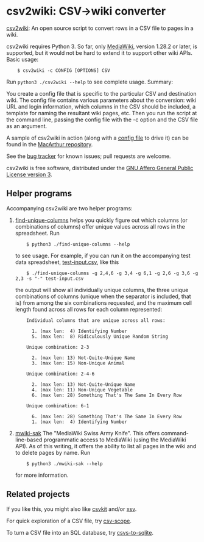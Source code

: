 # csv2wiki: CSV->wiki converter

[csv2wiki](csv2wiki): An open source script to convert rows in a CSV file to pages in a wiki.

csv2wiki requires Python 3.  So far, only
[MediaWiki](https://mediawiki.org/), version 1.28.2 or later, is supported,
but it would not be hard to extend it to support other wiki APIs.  Basic
usage:

        $ csv2wiki -c CONFIG [OPTIONS] CSV

Run `python3 ./csv2wiki --help` to see complete usage.  Summary:

You create a config file that is specific to the particular CSV and
destination wiki.  The config file contains various parameters about
the conversion: wiki URL and login information, which columns in the
CSV should be included, a template for naming the resultant wiki
pages, etc.  Then you run the script at the command line, passing the
config file with the -c option and the CSV file as an argument.

A sample of csv2wiki in action (along with a
[config file](https://github.com/OpenTechStrategies/MacFound/blob/master/macfound-internal-csv2wiki-config.tmpl)
to drive it) can be found in the
[MacArthur repository](https://github.com/OpenTechStrategies/MacFound).

See the [bug
tracker](https://github.com/OpenTechStrategies/csv2wiki/issues) for
known issues; pull requests are welcome.

csv2wiki is free software, distributed under the [GNU Affero General
Public License version 3](LICENSE.md).

## Helper programs

Accompanying csv2wiki are two helper programs:

1. [find-unique-columns](find-unique-columns) helps you quickly figure
   out which columns (or combinations of columns) offer unique values
   across all rows in the spreadsheet.  Run

           $ python3 ./find-unique-columns --help

   to see usage.  For example, if you can run it on the accompanying test
   data spreadsheet, [test-input.csv](test-input.csv), like this

           $ ./find-unique-columns -g 2,4,6 -g 3,4 -g 6,1 -g 2,6 -g 3,6 -g 2,3 -s "-" test-input.csv

   the output will show all individually unique columns, the three unique
   combinations of columns (unique when the separator is included, that
   is) from among the six combinations requested, and the maximum cell
   length found across all rows for each column represented:

           Individual columns that are unique across all rows:
           
             1. (max len:  4) Identifying Number
             5. (max len:  8) Ridiculously Unique Random String
           
           Unique combination: 2-3
           
             2. (max len: 13) Not-Quite-Unique Name
             3. (max len: 15) Non-Unique Animal
           
           Unique combination: 2-4-6
           
             2. (max len: 13) Not-Quite-Unique Name
             4. (max len: 11) Non-Unique Vegetable
             6. (max len: 28) Something That's The Same In Every Row
           
           Unique combination: 6-1
           
             6. (max len: 28) Something That's The Same In Every Row
             1. (max len:  4) Identifying Number
    
2. [mwiki-sak](mwiki-sak) The "MediaWiki Swiss Army Knife".  This
   offers command-line-based programmatic access to MediaWiki (using
   the MediaWiki API).  As of this writing, it offers the ability to
   list all pages in the wiki and to delete pages by name.  Run

           $ python3 ./mwiki-sak --help

   for more information.

## Related projects

If you like this, you might also like [csvkit](http://csvkit.rtfd.org/) and/or [xsv](https://github.com/BurntSushi/xsv).

For quick exploration of a CSV file, try [csv-scope](https://github.com/OpenTechStrategies/ots-tools/blob/master/csv-scope).

To turn a CSV file into an SQL database, try [csvs-to-sqlite](https://github.com/simonw/csvs-to-sqlite).
